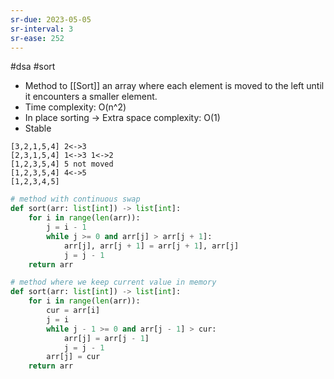 ```yaml
---
sr-due: 2023-05-05
sr-interval: 3
sr-ease: 252
---
```


#dsa #sort

- Method to [[Sort]] an array where each element is moved to the
  left until it encounters a smaller element.
- Time complexity: O(n^2)
- In place sorting -> Extra space complexity: O(1)
- Stable

```
[3,2,1,5,4] 2<->3
[2,3,1,5,4] 1<->3 1<->2
[1,2,3,5,4] 5 not moved
[1,2,3,5,4] 4<->5
[1,2,3,4,5]
```

```python
# method with continuous swap
def sort(arr: list[int]) -> list[int]:
    for i in range(len(arr)):
        j = i - 1
        while j >= 0 and arr[j] > arr[j + 1]:
            arr[j], arr[j + 1] = arr[j + 1], arr[j]
            j = j - 1
    return arr

# method where we keep current value in memory
def sort(arr: list[int]) -> list[int]:
    for i in range(len(arr)):
        cur = arr[i]
        j = i
        while j - 1 >= 0 and arr[j - 1] > cur:
            arr[j] = arr[j - 1]
            j = j - 1
        arr[j] = cur
    return arr

```

